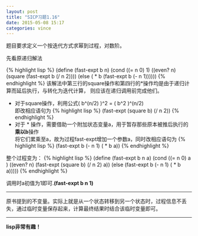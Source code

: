 ```yaml
---
layout: post
title: "SICP习题1.16"
date: 2015-05-08 15:17
categories: vince
---
```


题目要求定义一个按迭代方式求幂到过程，对数阶。

先看原递归解法

{% highlight lisp %}
(define (fast-expt b n)
    (cond ((= n 0) 1)
    ((even? n) (square (fast-expt b (/ n 2))))
    (else ( * b (fast-expt b (- n 1))))))
{% endhighlight %}
该解法中第三行的square操作和第四行的*操作均是由于递归计算而延后执行，与转化为迭代计算，
则应该在递归调用前完成他们。

* 对于square操作，利用公式( b^(n/2) )^2 = ( b^2 )^(n/2)  
  即改相应语句为
{% highlight lisp %}
(fast-expt (square b) (/ n 2))
{% endhighlight %}
* 对于 * 操作，需要借助一个附加状态变量a，用于暂存那些原本被推后执行的**乘以b**操作  
  将它们累乘至a，故为过程fast-expt增加一个参数a，同时改相应语句为
{% highlight lisp %}
(fast-expt b (- n 1) ( * b a))
{% endhighlight %}

整个过程变为：
{% highlight lisp %}
(define (fast-expt b n a)
    (cond ((= n 0) a )
    ((even? n) (fast-expt (square b) (/ n 2) a))
    (else (fast-expt b (- n 1) ( * b a)))))
{% endhighlight %}

调用时a初值为1即可.**(fast-expt b n 1)**

---
原书提到的不变量。实际上就是从一个状态转移到另一个状态时，过程信息不丢失，通过临时变量保存起来，计算最终结果时结合该临时变量即可。

---

**lisp非常有趣！**



